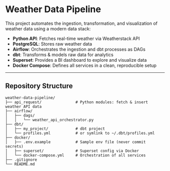 # Weather Data Pipeline

This project automates the ingestion, transformation, and visualization of weather data using a modern data stack:

- **Python API**: Fetches real-time weather via Weatherstack API  
- **PostgreSQL**: Stores raw weather data  
- **Airflow**: Orchestrates the ingestion and dbt processes as DAGs  
- **dbt**: Transforms & models raw data for analytics  
- **Superset**: Provides a BI dashboard to explore and visualize data  
- **Docker Compose**: Defines all services in a clean, reproducible setup

---

##  Repository Structure
```plaintext
weather-data-pipeline/
├── api_request/               # Python modules: fetch & insert weather API data
├── airflow/
│   ├── dags/
│   │   └── weather_api_orchestrator.py
├── dbt/
│   ├── my_project/            # dbt project
│   └── profiles.yml           # or symlink to ~/.dbt/profiles.yml
├── docker/
│   ├── .env.example           # Sample env file (never commit secrets)
│   ├── superset/              # Superset config via Docker
│   └── docker-compose.yml     # Orchestration of all services
├── .gitignore
└── README.md
```
